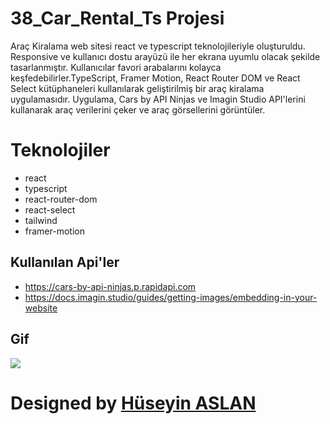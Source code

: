 # 38_Car_Rental_Ts Projesi

 Araç Kiralama web sitesi react ve typescript teknolojileriyle oluşturuldu. Responsive ve kullanıcı dostu arayüzü ile her ekrana uyumlu olacak şekilde tasarlanmıştır. Kullanıcılar favori arabalarını kolayca keşfedebilirler.TypeScript, Framer Motion, React Router DOM ve React Select kütüphaneleri kullanılarak geliştirilmiş bir araç kiralama uygulamasıdır. Uygulama, Cars by API Ninjas ve Imagin Studio API'lerini kullanarak araç verilerini çeker ve araç görsellerini görüntüler.


# Teknolojiler

- react
- typescript
- react-router-dom
- react-select
- tailwind
- framer-motion

## Kullanılan Api'ler

* https://cars-by-api-ninjas.p.rapidapi.com
* https://docs.imagin.studio/guides/getting-images/embedding-in-your-website



## Gif

![](./public/Aug-26-2024%2008-34-47.gif)



#  Designed by <a href="https://www.linkedin.com/in/h%C3%BCseyin-aslan-128519203/" target="_blank">Hüseyin ASLAN</a> 
